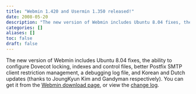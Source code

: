```yaml
---
title: "Webmin 1.420 and Usermin 1.350 released!"
date: 2008-05-20
description: "The new version of Webmin includes Ubuntu 8.04 fixes, the ability to configure Dovecot locking,..."
categories: []
aliases: []
toc: false
draft: false
---
```

The new version of Webmin includes Ubuntu 8.04 fixes, the ability to configure Dovecot locking, indexes and control files, better Postfix SMTP client restriction management, a debugging log file, and Korean and Dutch updates (thanks to JoungKyun Kim and Gandyman respectively). You can get it from the [Webmin download page][1], or view the [change log][2].

  [1]: download.html
  [2]: changes.html
